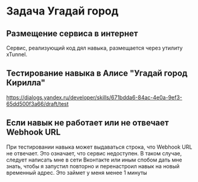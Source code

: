 # Задача Угадай город

## Размещение сервиса в интернет
Сервис, реализующий код дял навыка, размещается через утилиту xTunnel.

## Тестирование навыка в Алисе "Угадай город Кирилла"
https://dialogs.yandex.ru/developer/skills/671bdda6-84ac-4e0a-9ef3-65dd500f3a66/draft/test

## Если навык не работает или не отвечает Webhook URL
При тестировании навыка может выдаваться строка, что Webhook URL не отвечает. Это означает, что сервис недоступен.
В таком случае, следует написать мне в сети Вконтакте или иным спобом дать мне знать, чтобы я запустил повторно и перенастроил навык на новый временный адрес. Это займет у меня менее 1 минуты
